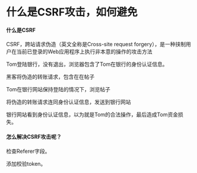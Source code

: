 # 什么是CSRF攻击，如何避免

#### 什么是CSRF

CSRF，跨站请求伪造（英文全称是Cross-site request forgery），是一种挟制用户在当前已登录的Web应用程序上执行非本意的操作的攻击方法

Tom登陆银行，没有退出，浏览器包含了Tom在银行的身份认证信息。

黑客将伪造的转账请求，包含在在帖子

Tom在银行网站保持登陆的情况下，浏览帖子

将伪造的转账请求连同身份认证信息，发送到银行网站

银行网站看到身份认证信息，以为就是Tom的合法操作，最后造成Tom资金损失。

#### 怎么解决CSRF攻击呢？

检查Referer字段。

添加校验token。



